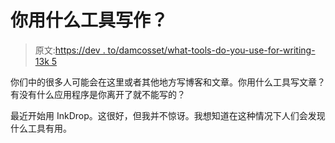 # 你用什么工具写作？

> 原文:[https://dev . to/damcosset/what-tools-do-you-use-for-writing-13k 5](https://dev.to/damcosset/what-tools-do-you-use-for-writing-13k5)

你们中的很多人可能会在这里或者其他地方写博客和文章。你用什么工具写文章？有没有什么应用程序是你离开了就不能写的？

最近开始用 InkDrop。这很好，但我并不惊讶。我想知道在这种情况下人们会发现什么工具有用。